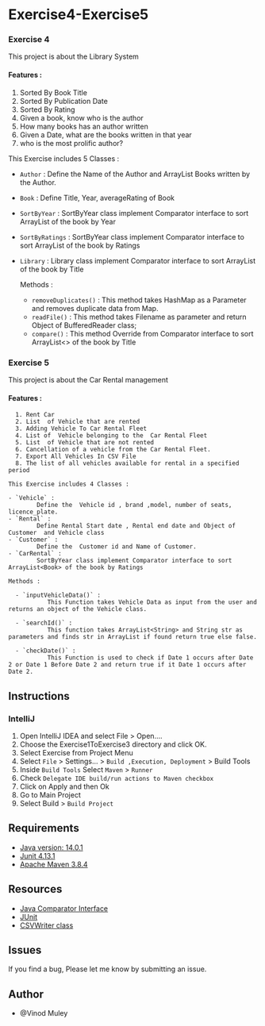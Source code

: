 # Exercise4-Exercise5

### Exercise 4  
   This project is about the Library System 
   
   #### Features :
  1. Sorted By Book Title 
  2. Sorted By Publication Date 
  3. Sorted By Rating 
  4. Given a book, know who is the author 
  5. How many books has an author written 
  6. Given a Date, what are the books written in that year
  7. who is the most prolific author? 
   
 This Exercise includes 5 Classes :  
 - `Author` :
         Define the  Name of the Author and ArrayList Books written by the Author.
 - `Book` :
         Define Title, Year, averageRating of Book
 - `SortByYear` :
         SortByYear class implement Comparator interface to sort ArrayList<Book> of the book by Year
 - `SortByRatings` :
         SortByYear class implement Comparator interface to sort ArrayList<Book> of the book by Ratings
 - `Library` :
   Library class implement Comparator interface to sort ArrayList<Book> of the book by Title
      
   Methods :
   
      - `removeDuplicates()` : 
               This method takes HashMap as a Parameter and removes duplicate data from Map.
      - `readFile()` :
               This method takes Filename as parameter and return Object of BufferedReader class;
      - `compare()` :
               This method Override from Comparator interface to sort ArrayList<> of the book by Title

### Exercise 5
   This project is about the Car Rental management   
   #### Features :
      1. Rent Car 
      2. List  of Vehicle that are rented 
      3. Adding Vehicle To Car Rental Fleet 
      4. List of  Vehicle belonging to the  Car Rental Fleet 
      5. List  of Vehicle that are not rented 
      6. Cancellation of a vehicle from the Car Rental Fleet. 
      7. Export All Vehicles In CSV File 
      8. The list of all vehicles available for rental in a specified period
   
    This Exercise includes 4 Classes :  
   
    - `Vehicle` :
            Define the  Vehicle id , brand ,model, number of seats, licence_plate.
    - `Rental` :
            Define Rental Start date , Rental end date and Object of Customer  and Vehicle class 
    - `Customer` :
            Define the  Customer id and Name of Customer.
    - `CarRental` :
            SortByYear class implement Comparator interface to sort ArrayList<Book> of the book by Ratings
   
    Methods :
   
      - `inputVehicleData()` : 
               This Function takes Vehicle Data as input from the user and returns an object of the Vehicle class.
                
      - `searchId()` :
               This function takes ArrayList<String> and String str as parameters and finds str in ArrayList if found return true else false.
   
      - `checkDate()` :
               This Function is used to check if Date 1 occurs after Date 2 or Date 1 Before Date 2 and return true if it Date 1 occurs after Date 2.
## Instructions

### IntelliJ

1. Open IntelliJ IDEA and select File > Open....
2. Choose the Exercise1ToExercise3 directory and click OK.
3. Select Exercise from Project Menu
4. Select `File` > Settings... > `Build ,Execution, Deployment` > Build Tools
5. Inside `Build Tools` Select `Maven` > `Runner`
6. Check `Delegate IDE build/run actions to Maven checkbox`
7. Click on Apply and then Ok
8. Go to Main Project 
9. Select Build > `Build Project`
   

## Requirements
- [Java version: 14.0.1](https://www.javatpoint.com/javafx-how-to-install-java)
- [Junit 4.13.1](https://www.jetbrains.com/help/idea/junit.html)
- [Apache Maven 3.8.4](https://www.javatpoint.com/how-to-install-maven)

## Resources
- [Java Comparator Interface](https://www.javatpoint.com/Comparator-interface-in-collection-framework)
- [JUnit](https://www.javatpoint.com/junit-tutorial)
- [CSVWriter class](https://www.tutorialspoint.com/how-to-write-data-to-csv-file-in-java)

## Issues
   If you find a bug, Please let me know by submitting an issue.
   
## Author
- @Vinod Muley
